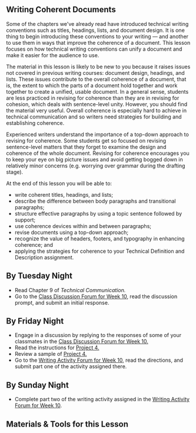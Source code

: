 ## Writing Coherent Documents

Some of the chapters we've already read have introduced technical writing conventions such as titles, headings, lists, and document design. It is one thing to begin introducing these conventions to your writing &mdash; and another to use them in ways that improve the coherence of a document. This lesson focuses on how technical writing conventions can unify a document and make it easier for the audience to use.

The material in this lesson is likely to be new to you because it raises issues not covered in previous writing courses: document design, headings, and lists. These issues contribute to the overall coherence of a document, that is, the extent to which the parts of a document hold together and work together to create a unified, usable document. In a general sense, students are less practiced in revising for coherence than they are in revising for cohesion, which deals with sentence-level unity. However, you should find the material very useful. Overall coherence is especially hard to achieve in technical communication and so writers need strategies for building and establishing coherence.

Experienced writers understand the importance of a top-down approach to revising for coherence. Some students get so focused on revising sentence-level matters that they forget to examine the design and coherence of the whole document. Revising for coherence encourages you to keep your eye on big picture issues and avoid getting bogged down in relatively minor concerns (e.g. worrying over grammar during the drafting stage).

At the end of this lesson you will be able to:

* write coherent titles, headings, and lists;
* describe the difference between body paragraphs and transitional paragraphs;
* structure effective paragraphs by using a topic sentence followed by support;
* use coherence devices within and between paragraphs;
* revise documents using a top-down approach;
* recognize the value of headers, footers, and typography in enhancing coherence; and
* applying the strategies for coherence to your Technical Definition and Description assignment.

## By Tuesday Night

* Read Chapter 9 of _Technical Communication._
* Go to the [Class Discussion Forum for Week 10][1], read the discussion prompt, and submit an initial response.

## By Friday Night

* Engage in a discussion by replying to the responses of some of your classmates in the [Class Discussion Forum for Week 10.][1]
* Read the instructions for [Project 4.][3]
* Review a sample of [Project 4.][4]
* Go to the [Writing Activity Forum for Week 10][2], read the directions, and submit part one of the activity assigned there.

## By Sunday Night

* Complete part two of the writing activity assigned in the [Writing Activity Forum for Week 10][2].

## Materials & Tools for this Lesson

[1]: /section/content/default.asp?WCI=Goto&WCU=CRSCNT&MATCH=Class+Discussion+Forum+for+Week+10
[2]: /section/content/default.asp?WCI=Goto&WCU=CRSCNT&MATCH=Writing+Activity+Forum+for+Week+10
[3]: /section/content/default.asp?WCI=Goto&WCU=CRSCNT&MATCH=Project+4+Assignment
[4]: /section/content/default.asp?WCI=Goto&WCU=CRSCNT&MATCH=Project+4+Sample